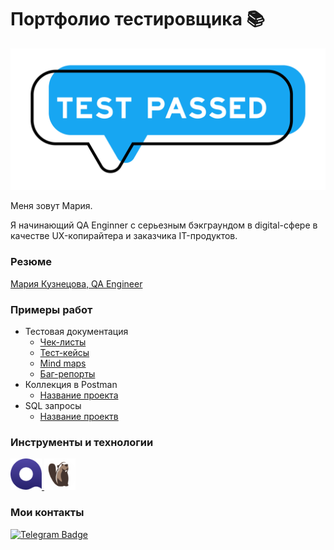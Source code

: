 # Портфолио тестировщика 📚

<div align="center">
<a href="https://qase.io/">
<img src="https://github.com/storyofmarmary/storyofmarmary/blob/main/testFolder/202442620_l_normal_none.jpg" />
</a>

</div>

Меня зовут Мария. 

Я начинающий QA Enginner с серьезным бэкграундом в digital-сфере в качестве UX-копирайтера и заказчика IT-продуктов. 

### Резюме

[Мария Кузнецова, QA Engineer](https://spb.hh.ru/resume/9ebec43fff07e1e3070039ed1f4a7275525258)

### Примеры работ 
- Тестовая документация
  -  [Чек-листы](https://ссылочку_сюда)
  -  [Тест-кейсы](https://ссылочку_сюда)
  -  [Mind maps](https://ссылочку_сюда)
  -  [Баг-репорты](https://ссылочку_сюда)
- Коллекция в Postman 
  -  [Название проекта](https://ссылочку_сюда)
- SQL запросы 
  -  [Название проектв](https://ссылочку_сюда)
  

### Инструменты и технологии


<p align="left">
<a href="https://qase.io/">
<img src="https://github.com/qajenna/qajenna/blob/main/icons/Qase.io.png" alt="Qase.io" width="50" height="50" />
</a>
<a href="https://dbeaver.io/">
<img src="https://github.com/qajenna/qajenna/blob/main/icons/DBeaver.png" alt="DBeaver" width="50" height="50" />
</a>
</p>

### Мои контакты

[![Telegram Badge](https://img.shields.io/badge/-Telegram-0088cc?style=flat-square&logo=Telegram&logoColor=white)](https://t.me/storyofmary)
